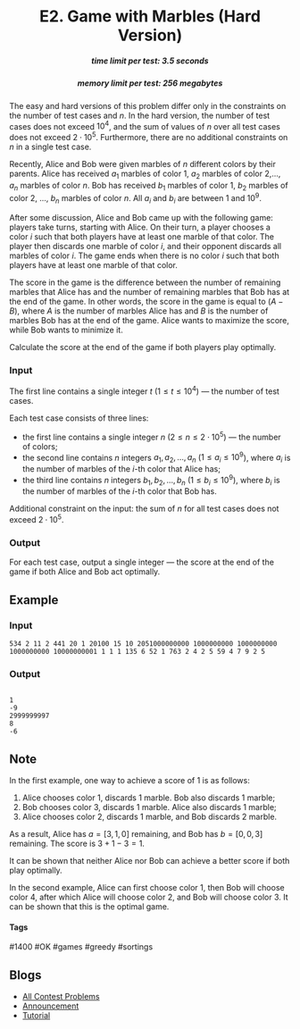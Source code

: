 <h1 style='text-align: center;'> E2. Game with Marbles (Hard Version)</h1>

<h5 style='text-align: center;'>time limit per test: 3.5 seconds</h5>
<h5 style='text-align: center;'>memory limit per test: 256 megabytes</h5>

The easy and hard versions of this problem differ only in the constraints on the number of test cases and $n$. In the hard version, the number of test cases does not exceed $10^4$, and the sum of values of $n$ over all test cases does not exceed $2 \cdot 10^5$. Furthermore, there are no additional constraints on $n$ in a single test case.

Recently, Alice and Bob were given marbles of $n$ different colors by their parents. Alice has received $a_1$ marbles of color $1$, $a_2$ marbles of color $2$,..., $a_n$ marbles of color $n$. Bob has received $b_1$ marbles of color $1$, $b_2$ marbles of color $2$, ..., $b_n$ marbles of color $n$. All $a_i$ and $b_i$ are between $1$ and $10^9$.

After some discussion, Alice and Bob came up with the following game: players take turns, starting with Alice. On their turn, a player chooses a color $i$ such that both players have at least one marble of that color. The player then discards one marble of color $i$, and their opponent discards all marbles of color $i$. The game ends when there is no color $i$ such that both players have at least one marble of that color.

The score in the game is the difference between the number of remaining marbles that Alice has and the number of remaining marbles that Bob has at the end of the game. In other words, the score in the game is equal to $(A-B)$, where $A$ is the number of marbles Alice has and $B$ is the number of marbles Bob has at the end of the game. Alice wants to maximize the score, while Bob wants to minimize it.

Calculate the score at the end of the game if both players play optimally.

### Input

The first line contains a single integer $t$ ($1 \le t \le 10^4$) — the number of test cases.

Each test case consists of three lines:

* the first line contains a single integer $n$ ($2 \le n \le 2 \cdot 10^5$) — the number of colors;
* the second line contains $n$ integers $a_1, a_2, \dots, a_n$ ($1 \le a_i \le 10^9$), where $a_i$ is the number of marbles of the $i$-th color that Alice has;
* the third line contains $n$ integers $b_1, b_2, \dots, b_n$ ($1 \le b_i \le 10^9$), where $b_i$ is the number of marbles of the $i$-th color that Bob has.

Additional constraint on the input: the sum of $n$ for all test cases does not exceed $2 \cdot 10^5$.

### Output

For each test case, output a single integer — the score at the end of the game if both Alice and Bob act optimally.

## Example

### Input


```text
534 2 11 2 441 20 1 20100 15 10 2051000000000 1000000000 1000000000 1000000000 10000000001 1 1 1 135 6 52 1 763 2 4 2 5 59 4 7 9 2 5
```
### Output

```text

1
-9
2999999997
8
-6

```
## Note

In the first example, one way to achieve a score of $1$ is as follows: 

1. Alice chooses color $1$, discards $1$ marble. Bob also discards $1$ marble;
2. Bob chooses color $3$, discards $1$ marble. Alice also discards $1$ marble;
3. Alice chooses color $2$, discards $1$ marble, and Bob discards $2$ marble.

As a result, Alice has $a = [3, 1, 0]$ remaining, and Bob has $b = [0, 0, 3]$ remaining. The score is $3 + 1 - 3 = 1$.

It can be shown that neither Alice nor Bob can achieve a better score if both play optimally.

In the second example, Alice can first choose color $1$, then Bob will choose color $4$, after which Alice will choose color $2$, and Bob will choose color $3$. It can be shown that this is the optimal game.



#### Tags 

#1400 #OK #games #greedy #sortings 

## Blogs
- [All Contest Problems](../Codeforces_Round_916_(Div._3).md)
- [Announcement](../blogs/Announcement.md)
- [Tutorial](../blogs/Tutorial.md)
